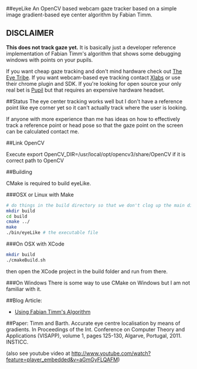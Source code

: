 ##eyeLike
An OpenCV based webcam gaze tracker based on a simple image gradient-based eye center algorithm by Fabian Timm.

## DISCLAIMER
**This does not track gaze yet.** It is basically just a developer reference implementation of Fabian Timm's algorithm that shows some debugging windows with points on your pupils.

If you want cheap gaze tracking and don't mind hardware check out [The Eye Tribe](https://theeyetribe.com/).
If you want webcam-based eye tracking contact [Xlabs](http://xlabsgaze.com/) or use their chrome plugin and SDK.
If you're looking for open source your only real bet is [Pupil](http://pupil-labs.com/) but that requires an expensive hardware headset.

##Status
The eye center tracking works well but I don't have a reference point like eye corner yet so it can't actually track
where the user is looking.

If anyone with more experience than me has ideas on how to effectively track a reference point or head pose
so that the gaze point on the screen can be calculated contact me.

##Link OpenCV

Execute export OpenCV_DIR=/usr/local/opt/opencv3/share/OpenCV if it is correct path to OpenCV

##Building

CMake is required to build eyeLike.

###OSX or Linux with Make
```bash
# do things in the build directory so that we don't clog up the main directory
mkdir build
cd build
cmake ../
make
./bin/eyeLike # the executable file
```

###On OSX with XCode
```bash
mkdir build
./cmakeBuild.sh
```
then open the XCode project in the build folder and run from there.

###On Windows
There is some way to use CMake on Windows but I am not familiar with it.

##Blog Article:
- [Using Fabian Timm's Algorithm](http://thume.ca/projects/2012/11/04/simple-accurate-eye-center-tracking-in-opencv/)

##Paper:
Timm and Barth. Accurate eye centre localisation by means of gradients.
In Proceedings of the Int. Conference on Computer Theory and
Applications (VISAPP), volume 1, pages 125-130, Algarve, Portugal,
2011. INSTICC.

(also see youtube video at http://www.youtube.com/watch?feature=player_embedded&v=aGmGyFLQAFM)

